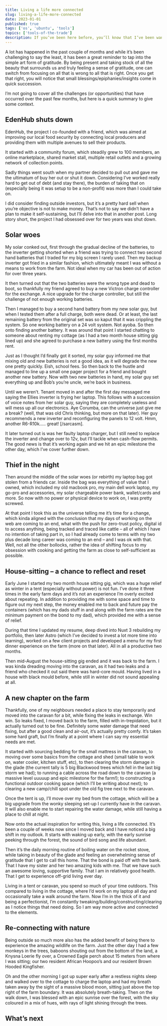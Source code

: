 ```yaml
---
title: Living a life more connected
slug: living-a-life-more-connected
date: 2023-01-01
published: true
tags: ['os', 'ubuntu', 'tools']
topics: ['tools-of-the-trade']
description: If you’ve been here before, you’ll know that I’ve been wanting to write more actively, but due to the stresses of life, the constant hustle to keep the farm going, paying bills and the uncertainty of it all, I never seem to find the time.
---
```


A lot has happened in the past couple of months and while it’s been challenging to say the least, it has been a great reminder to tap into the simple art form of gratitude. By being present and taking stock of all the beauty that surrounds us and truly feeling a sense of gratitude, one can switch from focusing on all that is wrong to all that is right. Once you get that right, you will notice that small blessings/epiphanies/insights come in quick succession.

I’m not going to cover all the challenges (or opportunities) that have occurred over the past few months, but here is a quick summary to give some context.

## EdenHub shuts down

EdenHub, the project I co-founded with a friend, which was aimed at improving our local food security by connecting local producers and providing them with multiple avenues to sell their products. 

It started with a community forum, which steadily grew to 100 members, an online marketplace, shared market stall, multiple retail outlets and a growing network of collection points. 

Sadly things went south when my partner decided to pull out and gave me the ultimatum of buy her out or shut it down. Considering I’ve worked really hard to get out of debt (and stay there), the burden of taking that on (especially being it was setup to be a non-profit) was more than I could take on. 

I did consider finding outside investors, but it’s a pretty hard sell when you’re objective is not to make money. That’s not to say we didn’t have a plan to make it self-sustaining, but I’ll delve into that in another post. Long story short, the project I had obsessed over for two years was shut down.

## Solar woes

My solar conked out, first through the gradual decline of the batteries, to the inverter getting shorted when a friend was trying to connect two second hand batteries that I traded for my big screen I rarely used. Then my backup inverter got fried in a similar fashion, which ultimately meant I was without a means to work from the farm. Not ideal when my car has been out of action for over three years. 

It then turned out that the two batteries were the wrong type and dead to boot, so thankfully my friend agreed to buy a new Victron charge controller for the exchange. A nice upgrade for the charge controller, but still the challenge of not enough working batteries. 

Then I managed to buy a second hand battery from my new solar guy, but when I tested them after a full charge, both were dead. Or at least, the last remaining battery from the original set was so kaput that it was crippling the system. So one working battery on a 24 volt system. Not ayoba. So then onto finding another battery. It was around that point I started chatting to someone about renting my cottage (as I had a two month house sitting gig lined up) and she agreed to purchase a new battery using the first months rent. 

Just as I thought I’d finally got it sorted, my solar guy informed me that mixing old and new batteries is not a good idea, as it will degrade the new one pretty quickly. Eish, school fees. So then back to the hustle and managed to line up a small one pager project for a friend and bought another new battery. Now with two new batteries in hand, my solar guy set everything up and Bob’s you’re uncle, we’re back in business. 

Until we weren’t. Tenant moved in and after the first day messaged me saying the Ellies inverter is frying her laptop. This follows with a succession of voice notes from her solar guy, saying they are completely useless and will mess up all our electronics. Aye Corumba, can the universe just give me a break? (well, that was old Chris thinking, but more on that later). Her guy recommends a new inverter and reconfiguring the panels to 12 volt. Hmm, another R6-R10k….. great! [/sarcasm]. 

It later turned out is was her faulty laptop charger, but I still need to replace the inverter and change over to 12v, but I’ll tackle when cash-flow permits. The good news is that it’s working again and we hit an epic milestone the other day, which I’ve cover further down.

## Thief in the night

Then around the middle of the solar woes (or rebirth) my laptop bag got stolen from a friends car. Inside the bag was everything of value that I owned, which included my old macbook pro, my main dell work laptop, my go-pro and accessories, my solar chargeable power bank, wallet/cards and more. So now with no power or physical device to work on, I was pretty screwed. 

At that point I took this as the universe telling me it’s time for a change, which kinda aligned with the conclusion that my days of working on the web are coming to an end, what with the push for zero-trust policy, digital id to access anything, being tracked and traced like cattle – all of which I have no intention of taking part in, so I had already come to terms with my two plus decade long career was coming to an end – and I was ok with that. Well, not all the other bollocks, rather the idea of shifting focus to my obsession with cooking and getting the farm as close to self-sufficient as possible.

## House-sitting – a chance to reflect and reset

Early June I started my two month house sitting gig, which was a huge relief as winter in a tent (especially without power) is not fun. I’ve done it three times in the early farm days and it’s not an experience I’m overly excited about repeating. In addition to providing me with some space and time to figure out my next step, the money enabled me to back and future pay the containers (which has my dads stuff in and along with the farm rates are the minimum payment on the bond to my dad), which provided me with a sense of relief. 

During that time I updated my resume, deep dived into Nuxt 3 rebuilding my portfolio, then later Astro (which I’ve decided to invest a lot more time into learning), worked on a few client projects and developed a menu for my first dinner experience on the farm (more on that later). All in all a productive two months. 

Then mid-August the house-sitting gig ended and it was back to the farm. I was kinda dreading moving into the caravan, as it had two leaks and a friend who checked it out said there was hard-core mould. Having lived in a house with black mould before, while still in winter did not sound appealing at all. 

## A new chapter on the farm

Thankfully, one of my neighbours needed a place to stay temporarily and moved into the caravan for a bit, while fixing the leaks in exchange. Win win. So leaks fixed, I moved back to the farm, filled with in-trepidation, but it actually turned out to be fine. Definitely some water damage that need fixing, but after a good clean and air-out, it’s actually pretty comfy. It’s taken some hard graft, but I’m finally at a point where I can say my essential needs are met.

It started with sourcing bedding for the small mattress in the caravan, to moving over some basics from the cottage and shed (small table to work on, water cooler, kitchen stuff, etc), to then clearing the storm damage in the glade (the current tally is 5 big Blackwood trees which fell in the last big storm we had); to running a cable across the road down to the caravan (a massive level uuuuup and epic milestone for the farm!); to constructing a functional outdoor cooking space (which I’ll be writing about next); to clearing a new camp/chill spot under the old fig tree next to the caravan. 

Once the tent is up, I’ll move over my bed from the cottage, which will be a big upgrade from the wonky sleeping set-up I currently have in the caravan. It will also enable me to start repairing the water damage, while still having a place to chill at night.

Now onto the actual inspiration for writing this, living a life connected. It’s been a couple of weeks now since I moved back and I have noticed a big shift in my outlook. It starts with waking up early, with the early sunrise peeking through the forest, the sound of bird song and life abundant. 

Then it’s the daily morning routine of boiling water on the rocket stove, while taking in beauty of the glade and feeling an overwhelming sense of gratitude that I get to call this home. That the bond is paid off with the bank. That I have my sister and her two amazing kids with me. That we have such an awesome loving, supportive family. That I am in relatively good health. That I get to experience off-grid living ever day. 

Living in a tent or caravan, you spend so much of your time outdoors. This compared to living in the cottage, where I’d work on my laptop all day and occasionally take a walk around the farm. Now I’m in the thick of it and being a perfectionist, I’m constantly tweaking/building/constructing/clearing as I notice things that need doing. So I am way more active and connected to the elements.

## Re-connecting with nature

Being outside so much more also has the added benefit of being there to experience the amazing wildlife on the farm. Just the other day I had a few monkeys in the trees, baboons shouting out from the bottom of the land, a Knysna Loerie fly over, a Crowned Eagle perch about 15 meters from where I was sitting; our two resident African Hoopoo’s and our resident Brown Hooded Kingfisher. 

Oh and the other morning I got up super early after a restless nights sleep and walked over to the cottage to charge the laptop and had my breath taken away by the sight of a massive blood moon, sitting just above the top right of the farm boundary. It was absolutely breath-taking. Then on the walk down, I was blessed with an epic sunrise over the forest, with the sky coloured in a mix of hues, with rays of light shining through the trees.

## What’s next
